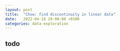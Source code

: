 ```yaml
---
layout: post
title:  "Chow: find discontinuity in linear data"
date:   2022-04-18 20:00:00 +0100
categories: data-exploration
---
```



## todo
